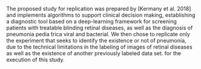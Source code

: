 The proposed study for replication was prepared by [Kermany et al. 2018] and implements algorithms to support clinical decision making, establishing a diagnostic tool based on a deep-learning framework for screening patients with treatable blinding retinal diseases, as well as the diagnosis of pneumonia pedia ́trica viral and bacterial. We then chose to replicate only the experiment that seeks to identify the existence or not of pneumonia, due to the technical limitations in the labeling of images of retinal diseases as well as the existence of another previously labeled data set. for the execution of this study.